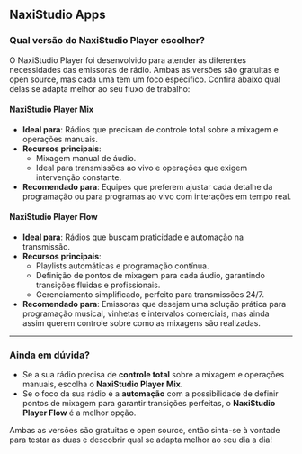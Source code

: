 ## NaxiStudio Apps

### Qual versão do NaxiStudio Player escolher?

O NaxiStudio Player foi desenvolvido para atender às diferentes necessidades das emissoras de rádio. Ambas as versões são gratuitas e open source, mas cada uma tem um foco específico. Confira abaixo qual delas se adapta melhor ao seu fluxo de trabalho:

#### NaxiStudio Player Mix
- **Ideal para**: Rádios que precisam de controle total sobre a mixagem e operações manuais.
- **Recursos principais**:
  - Mixagem manual de áudio.
  - Ideal para transmissões ao vivo e operações que exigem intervenção constante.
- **Recomendado para**: Equipes que preferem ajustar cada detalhe da programação ou para programas ao vivo com interações em tempo real.

#### NaxiStudio Player Flow
- **Ideal para**: Rádios que buscam praticidade e automação na transmissão.
- **Recursos principais**:
  - Playlists automáticas e programação contínua.
  - Definição de pontos de mixagem para cada áudio, garantindo transições fluidas e profissionais.
  - Gerenciamento simplificado, perfeito para transmissões 24/7.
- **Recomendado para**: Emissoras que desejam uma solução prática para programação musical, vinhetas e intervalos comerciais, mas ainda assim querem controle sobre como as mixagens são realizadas.

---

### Ainda em dúvida?
- Se a sua rádio precisa de **controle total** sobre a mixagem e operações manuais, escolha o **NaxiStudio Player Mix**.
- Se o foco da sua rádio é a **automação** com a possibilidade de definir pontos de mixagem para garantir transições perfeitas, o **NaxiStudio Player Flow** é a melhor opção.

Ambas as versões são gratuitas e open source, então sinta-se à vontade para testar as duas e descobrir qual se adapta melhor ao seu dia a dia!